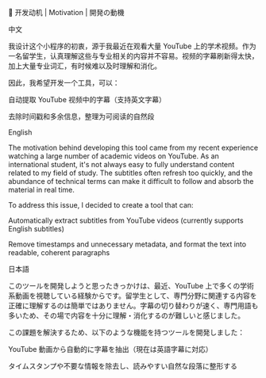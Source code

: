 🎯 开发动机 | Motivation | 開発の動機


中文

我设计这个小程序的初衷，源于我最近在观看大量 YouTube 上的学术视频。作为一名留学生，认真理解这些与专业相关的内容并不容易。视频的字幕刷新得太快，加上大量专业词汇，有时候难以及时理解和消化。

因此，我希望开发一个工具，可以：

自动提取 YouTube 视频中的字幕（支持英文字幕）

去除时间戳和多余信息，整理为可阅读的自然段


English

The motivation behind developing this tool came from my recent experience watching a large number of academic videos on YouTube. As an international student, it's not always easy to fully understand content related to my field of study. The subtitles often refresh too quickly, and the abundance of technical terms can make it difficult to follow and absorb the material in real time.

To address this issue, I decided to create a tool that can:

Automatically extract subtitles from YouTube videos (currently supports English subtitles)

Remove timestamps and unnecessary metadata, and format the text into readable, coherent paragraphs



日本語

このツールを開発しようと思ったきっかけは、最近、YouTube 上で多くの学術系動画を視聴している経験からです。留学生として、専門分野に関連する内容を正確に理解するのは簡単ではありません。字幕の切り替わりが速く、専門用語も多いため、その場で内容を十分に理解・消化するのが難しいと感じました。

この課題を解決するため、以下のような機能を持つツールを開発しました：

YouTube 動画から自動的に字幕を抽出（現在は英語字幕に対応）

タイムスタンプや不要な情報を除去し、読みやすい自然な段落に整形する
